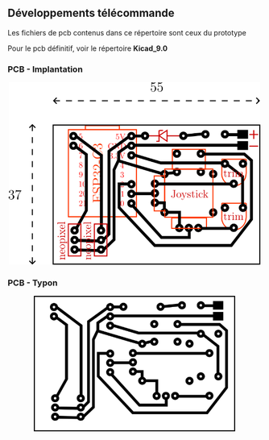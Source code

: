 ## Développements télécommande

Les fichiers de pcb contenus dans ce répertoire sont ceux du prototype

Pour le pcb définitif, voir le répertoire **Kicad_9.0**

### PCB - Implantation
<p align="center"> 
  <img src="./telecommande_pcb.png" width="500">
<p/>

### PCB - Typon
<p align="center"> 
  <img src="./telecommande_typon.png" width="400">
<p/>

